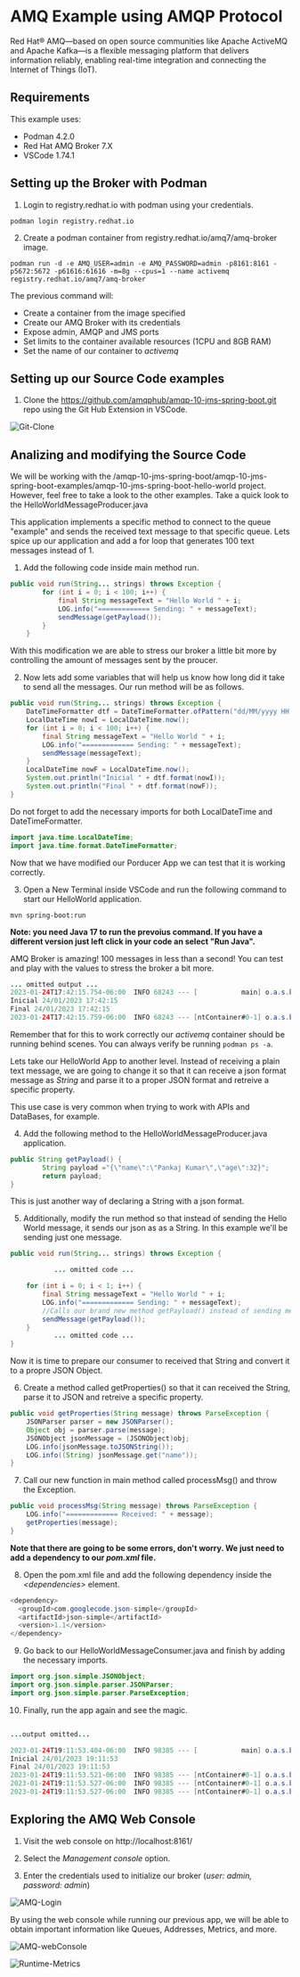# AMQ Example using AMQP Protocol

Red Hat® AMQ—based on open source communities like Apache ActiveMQ and Apache Kafka—is a flexible messaging platform that delivers information reliably, enabling real-time integration and connecting the Internet of Things (IoT).

## Requirements

This example uses:
- Podman 4.2.0
- Red Hat AMQ Broker 7.X
- VSCode 1.74.1

## Setting up the Broker with Podman

1. Login to registry.redhat.io with podman using your credentials.

```
podman login registry.redhat.io
```

2. Create a podman container from registry.redhat.io/amq7/amq-broker image.

```
podman run -d -e AMQ_USER=admin -e AMQ_PASSWORD=admin -p8161:8161 -p5672:5672 -p61616:61616 -m=8g --cpus=1 --name activemq registry.redhat.io/amq7/amq-broker
```
The previous command will:
- Create a container from the image specified
- Create our AMQ Broker with its credentials
- Expose admin, AMQP and JMS ports
- Set limits to the container available resources (1CPU and 8GB RAM)
- Set the name of our container to *activemq*

## Setting up our Source Code examples

1. Clone the https://github.com/amqphub/amqp-10-jms-spring-boot.git repo using the Git Hub Extension in VSCode.

![Git-Clone](https://user-images.githubusercontent.com/60272316/214438928-463d874a-d232-4422-92c9-783a2e00cb94.png)

## Analizing and modifying the Source Code

We will be working with the /amqp-10-jms-spring-boot/amqp-10-jms-spring-boot-examples/amqp-10-jms-spring-boot-hello-world project. However, feel free to take a look to the other examples. Take a quick look to the HelloWorldMessageProducer.java 

This application implements a specific method to connect to the queue "example" and sends the received text message to that specific queue. Lets spice up our application and add a for loop that generates 100 text messages instead of 1.

1. Add the following code inside main method run.
```java
public void run(String... strings) throws Exception {
        for (int i = 0; i < 100; i++) {
            final String messageText = "Hello World " + i;
            LOG.info("============= Sending: " + messageText);
            sendMessage(getPayload());
        }
    }
```
With this modification we are able to stress our broker a little bit more by controlling the amount of messages sent by the proucer.

2. Now lets add some variables that will help us know how long did it take to send all the messages. Our run method will be as follows.
```java
public void run(String... strings) throws Exception {
    DateTimeFormatter dtf = DateTimeFormatter.ofPattern("dd/MM/yyyy HH:mm:ss");
    LocalDateTime nowI = LocalDateTime.now();
    for (int i = 0; i < 100; i++) {
        final String messageText = "Hello World " + i;
        LOG.info("============= Sending: " + messageText);
        sendMessage(messageText);
    }
    LocalDateTime nowF = LocalDateTime.now();
    System.out.println("Inicial " + dtf.format(nowI));
    System.out.println("Final " + dtf.format(nowF));
}
```
Do not forget to add the necessary imports for both LocalDateTime and DateTimeFormatter.
```java
import java.time.LocalDateTime;
import java.time.format.DateTimeFormatter;
```
Now that we have modified our Porducer App we can test that it is working correctly.

3. Open a New Terminal inside VSCode and run the following command to start our HelloWorld application.
```
mvn spring-boot:run 
```
**Note: you need Java 17 to run the prevoius command. If you have a different version just left click in your code an select "Run Java".**

AMQ Broker is amazing! 100 messages in less than a second! You can test and play with the values to stress the broker a bit more.
```java
... omitted output ...
2023-01-24T17:42:15.754-06:00  INFO 68243 --- [           main] o.a.s.b.j.e.HelloWorldMessageProducer    : ============= Sending: Hello World 99
Inicial 24/01/2023 17:42:15
Final 24/01/2023 17:42:15
2023-01-24T17:42:15.759-06:00  INFO 68243 --- [ntContainer#0-1] o.a.s.b.j.e.HelloWorldMessageConsumer    : ============= Received: Hello World 99
```
Remember that for this to work correctly our *activemq* container should be running behind scenes. You can always verify be running ```podman ps -a```.

Lets take our HelloWorld App to another level. Instead of receiving a plain text message, we are going to change it so that it can receive a json format message as *String* and parse it to a proper JSON format and retreive a specific property.

This use case is very common when trying to work with APIs and DataBases, for example.

4. Add the following method to the HelloWorldMessageProducer.java application.
```java
public String getPayload() {
        String payload ="{\"name\":\"Pankaj Kumar\",\"age\":32}";
        return payload;
}
```

This is just another way of declaring a String with a json format.

5. Additionally, modify the run method so that instead of sending the Hello World message, it sends our json as as a String. In this example we'll be sending just one message.
```java
public void run(String... strings) throws Exception {

           ... omitted code ...

    for (int i = 0; i < 1; i++) {
        final String messageText = "Hello World " + i;
        LOG.info("============= Sending: " + messageText);
        //Calls our brand new method getPayload() instead of sending messageText
        sendMessage(getPayload());
    }
           ... omitted code ...
}
```

Now it is time to prepare our consumer to received that String and convert it to a propre JSON Object.

6. Create a method called getProperties() so that it can received the String, parse it to JSON and retreive a specific property.
```java
public void getProperties(String message) throws ParseException {
    JSONParser parser = new JSONParser();
    Object obj = parser.parse(message);
    JSONObject jsonMessage = (JSONObject)obj;
    LOG.info(jsonMessage.toJSONString());
    LOG.info((String) jsonMessage.get("name"));
}
```

7. Call our new function in main method called processMsg() and throw the Exception.
```java
public void processMsg(String message) throws ParseException {
    LOG.info("============= Received: " + message);
    getProperties(message);
}
```

**Note that there are going to be some errors, don't worry. We just need to add a dependency to our *pom.xml* file.**

8. Open the pom.xml file and add the following dependency inside the *<*dependencies*>* element.
```java
<dependency>
  <groupId>com.googlecode.json-simple</groupId>
  <artifactId>json-simple</artifactId>
  <version>1.1</version>
</dependency>
```

9. Go back to our HelloWorldMessageConsumer.java and finish by adding the necessary imports.
```java
import org.json.simple.JSONObject;
import org.json.simple.parser.JSONParser;
import org.json.simple.parser.ParseException;
```

10. Finally, run the app again and see the magic.
```java

...output omitted...

2023-01-24T19:11:53.404-06:00  INFO 98385 --- [           main] o.a.s.b.j.e.HelloWorldMessageProducer    : ============= Sending: Hello World 0
Inicial 24/01/2023 19:11:53
Final 24/01/2023 19:11:53
2023-01-24T19:11:53.521-06:00  INFO 98385 --- [ntContainer#0-1] o.a.s.b.j.e.HelloWorldMessageConsumer    : ============= Received: {"name":"Pankaj Kumar","age":32}
2023-01-24T19:11:53.527-06:00  INFO 98385 --- [ntContainer#0-1] o.a.s.b.j.e.HelloWorldMessageConsumer    : {"name":"Pankaj Kumar","age":32}
2023-01-24T19:11:53.527-06:00  INFO 98385 --- [ntContainer#0-1] o.a.s.b.j.e.HelloWorldMessageConsumer    : Pankaj Kumar
```

## Exploring the AMQ Web Console

1. Visit the web console on http://localhost:8161/

2. Select the *Management console* option.

3. Enter the credentials used to initialize our broker (*user: admin, password: admin*)

![AMQ-Login](https://user-images.githubusercontent.com/60272316/214457514-705c69f4-5c94-48c6-849a-efe2ff087764.png)

By using the web console while running our previous app, we will be able to obtain important information like Queues, Addresses, Metrics, and more.

![AMQ-webConsole](https://user-images.githubusercontent.com/60272316/214458632-1d6b8c7c-13fb-44d2-9d52-5bad04db0778.png)

![Runtime-Metrics](https://user-images.githubusercontent.com/60272316/214458637-57541be2-5492-432e-96d7-b716b6d936f3.png)
